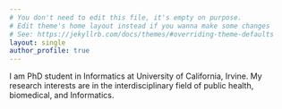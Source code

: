 ```yaml
---
# You don't need to edit this file, it's empty on purpose.
# Edit theme's home layout instead if you wanna make some changes
# See: https://jekyllrb.com/docs/themes/#overriding-theme-defaults
layout: single
author_profile: true
---
```


I am PhD student in Informatics at University of California, Irvine. My research interests are in the interdisciplinary field of public health, biomedical,
and Informatics.
